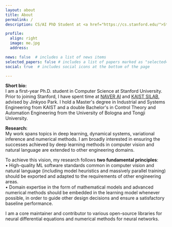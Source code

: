 ```yaml
---
layout: about
title: About
permalink: /
description: CS/AI PhD Student at <a href="https://cs.stanford.edu/">Stanford</a>. <br/> deep learning • dynamical systems • variational inference • optimization

profile:
  align: right
  image: me.jpg
  address: 

news: false  # includes a list of news items
selected_papers: false # includes a list of papers marked as "selected={true}"
social: true  # includes social icons at the bottom of the page

---
```

**Short bio:** <br/> I am a first-year Ph.D. student in Computer Science at Stanford University. Prior to joining Stanford, I have spent time at [NAVER AI](https://clova.ai/en/research/research-areas.html) and [KAIST SILAB](http://silab.kaist.ac.kr/), advised by Jinkyoo Park. I hold a Master's degree in Industrial and Systems Engineering from KAIST and a double Bachelor's in Control Theory and Automation Engineering from the University of Bologna and Tongji University.

**Research:** <br/> My work spans topics in deep learning, dynamical systems, variational inference and numerical methods. I am broadly interested in ensuring the successes achieved by deep learning methods in computer vision and natural language are extended to other engineering domains. 


To achieve this vision, my research follows **two fundamental principles**: <br/>
• High-quality ML software standards common in computer vision and natural language (including model heuristics and massively parallel training) should be exported and adapted to the requirements of other engineering areas. <br/>
• Domain expertise in the form of mathematical models and advanced numerical methods should be embedded in the learning model whenever possible, in order to guide other design decisions and ensure a satisfactory baseline performance.

I am a core maintainer and contributor to various open-source libraries for neural differential equations and numerical methods for neural networks.